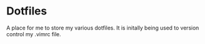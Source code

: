# Dotfiles

A place for me to store my various dotfiles. It is initally being used to version control my .vimrc file.
